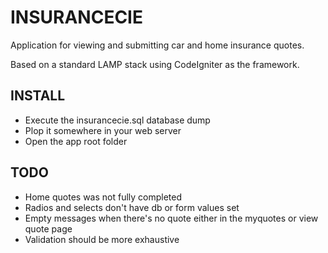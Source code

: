 # INSURANCECIE
Application for viewing and submitting car and home insurance quotes.

Based on a standard LAMP stack using CodeIgniter as the framework.

## INSTALL
- Execute the insurancecie.sql database dump
- Plop it somewhere in your web server
- Open the app root folder

## TODO
- Home quotes was not fully completed
- Radios and selects don't have db or form values set
- Empty messages when there's no quote either in the myquotes or view quote page
- Validation should be more exhaustive
